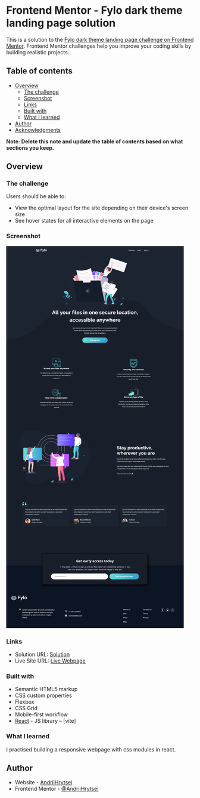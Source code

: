 # Frontend Mentor - Fylo dark theme landing page solution

This is a solution to the [Fylo dark theme landing page challenge on Frontend Mentor](https://www.frontendmentor.io/challenges/fylo-dark-theme-landing-page-5ca5f2d21e82137ec91a50fd). Frontend Mentor challenges help you improve your coding skills by building realistic projects. 

## Table of contents

- [Overview](#overview)
  - [The challenge](#the-challenge)
  - [Screenshot](#screenshot)
  - [Links](#links)
  - [Built with](#built-with)
  - [What I learned](#what-i-learned)
- [Author](#author)
- [Acknowledgments](#acknowledgments)

**Note: Delete this note and update the table of contents based on what sections you keep.**

## Overview

### The challenge

Users should be able to:

- View the optimal layout for the site depending on their device's screen size
- See hover states for all interactive elements on the page

### Screenshot

![](./src/images/Screenshot.png)

### Links

- Solution URL: [Solution](https://github.com/AndriiHrytsei/fylo-dark-theme-landing-page)
- Live Site URL: [Live Webpage](https://andriihrytsei.github.io/fylo-dark-theme-landing-page/)


### Built with

- Semantic HTML5 markup
- CSS custom properties
- Flexbox
- CSS Grid
- Mobile-first workflow
- [React](https://reactjs.org/) - JS library
– [vite] 



### What I learned

I practised building a responsive webpage with css modules in react. 


## Author

- Website - [AndriiHrytsei](https://github.com/AndriiHrytsei)
- Frontend Mentor - [@AndriiHrytsei](https://www.frontendmentor.io/profile/AndriiHrytsei)


